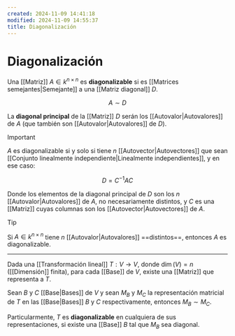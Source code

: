```yaml
---
created: 2024-11-09 14:41:18
modified: 2024-11-09 14:55:37
title: Diagonalización
---
```


# Diagonalización

Una [[Matriz]] $A \in k^{n \times n}$ es **diagonalizable** si es [[Matrices semejantes|Semejante]] a una [[Matriz diagonal]] $D$.

$$
A \sim D
$$

La **diagonal principal** de la [[Matriz]] $D$ serán los [[Autovalor|Autovalores]] de $A$ (que también son [[Autovalor|Autovalores]] de $D$).

> [!important]
> $A$ es diagonalizable si y solo si tiene $n$ [[Autovector|Autovectores]] que sean [[Conjunto linealmente independiente|Linealmente independientes]], y en ese caso:
>
> $$
> D = C^{-1} A C
> $$
>
> Donde los elementos de la diagonal principal de $D$ son los $n$ [[Autovalor|Autovalores]] de $A$, no necesariamente distintos, y $C$ es una [[Matriz]] cuyas columnas son los [[Autovector|Autovectores]] de $A$.

> [!tip]
> Si $A \in k ^{n \times n}$ tiene $n$ [[Autovalor|Autovalores]] ==distintos==, entonces $A$ es diagonalizable.

---

Dada una [[Transformación lineal]] $T: V \to V$, donde $\dim(V) = n$ ([[Dimensión]] finita), para cada [[Base]] de $V$, existe una [[Matriz]] que representa a $T$.

Sean $B$ y $C$ [[Base|Bases]] de $V$ y sean $M_B$ y $M_C$ la representación matricial de $T$ en las [[Base|Bases]] $B$ y $C$ respectivamente, entonces $M_B \sim M_C$.

Particularmente, $T$ es **diagonalizable** en cualquiera de sus representaciones, si existe una [[Base]] $B$ tal que $M_B$ sea diagonal.
